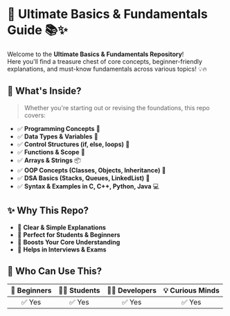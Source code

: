 # 🚀 Ultimate Basics & Fundamentals Guide 📚✨

Welcome to the **Ultimate Basics & Fundamentals Repository**!  
Here you'll find a treasure chest of core concepts, beginner-friendly explanations, and must-know fundamentals across various topics! 💡🔥


## 📌 What's Inside?

> Whether you're starting out or revising the foundations, this repo covers:

- ✅ **Programming Concepts** 🧠  
- ✅ **Data Types & Variables** 🧮  
- ✅ **Control Structures (if, else, loops)** 🔁  
- ✅ **Functions & Scope** 🔧  
- ✅ **Arrays & Strings** 📦  
- ✅ **OOP Concepts (Classes, Objects, Inheritance)** 🧬  
- ✅ **DSA Basics (Stacks, Queues, LinkedList)** 🧱  
- ✅ **Syntax & Examples in C, C++, Python, Java** 💻  



## ✨ Why This Repo?

- 📘 **Clear & Simple Explanations**  
- 🎯 **Perfect for Students & Beginners**  
- 🧠 **Boosts Your Core Understanding**  
- 💼 **Helps in Interviews & Exams**  



## 🌟 Who Can Use This?

| 👦 Beginners | 👩‍🎓 Students | 🧑‍💻 Developers | 💡 Curious Minds |
|:-----------:|:-------------:|:--------------:|:----------------:|
| ✅ Yes       | ✅ Yes         | ✅ Yes          | ✅ Yes            |






